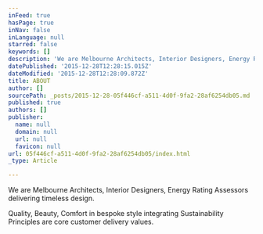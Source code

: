 ```yaml
---
inFeed: true
hasPage: true
inNav: false
inLanguage: null
starred: false
keywords: []
description: 'We are Melbourne Architects, Interior Designers, Energy Rating Assessors delivering timeless design.  Quality, Beauty, Comfort in bespoke style integrating Sustainability Principles are core customer delivery values'
datePublished: '2015-12-28T12:28:15.015Z'
dateModified: '2015-12-28T12:28:09.872Z'
title: ABOUT
author: []
sourcePath: _posts/2015-12-28-05f446cf-a511-4d0f-9fa2-28af6254db05.md
published: true
authors: []
publisher:
  name: null
  domain: null
  url: null
  favicon: null
url: 05f446cf-a511-4d0f-9fa2-28af6254db05/index.html
_type: Article

---
```

We are Melbourne Architects, Interior Designers, Energy Rating Assessors delivering timeless design.

Quality, Beauty, Comfort in bespoke style integrating Sustainability Principles are core customer delivery values.